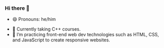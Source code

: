 ### Hi there 👋
- 😄 Pronouns: he/him
<!-- - 🔭 I’m currently working on The Odin Project's Full-Stack Web Development curriculum. -->
- 🔭 Currently taking C++ courses.
- 🌱 I’m practicing front-end web dev technologies such as HTML, CSS, and JavaScript to create responsive websites.
<!-- - 👯 I’m looking to collaborate on a team of web developers, UI/UX designers to better understand the process of creating a website.
 -->
<!--
**guzmaneandrew/guzmaneandrew** is a ✨ _special_ ✨ repository because its `README.md` (this file) appears on your GitHub profile.
-->
